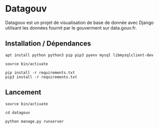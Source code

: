 # Datagouv


Datagouv est un projet de visualisation de base de donnée avec Django utilisant les données fournit par le gouverment sur data.gouv.fr.


## Installation / Dépendances


```
apt install python python3 pip pip3 pyenv mysql libmysqlclient-dev

source bin/activate

pip install -r requirements.txt
pip3 install -r requirements.txt
```

## Lancement

```
source bin/activate

cd datagouv

python manage.py runserver
```
